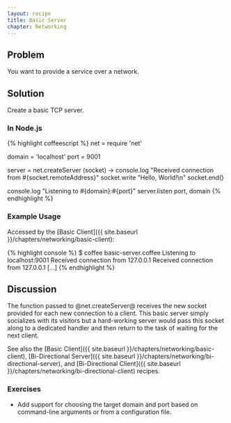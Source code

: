 ```yaml
---
layout: recipe
title: Basic Server
chapter: Networking
---
```

## Problem

You want to provide a service over a network.

## Solution

Create a basic TCP server.

### In Node.js

{% highlight coffeescript %}
net = require 'net'

domain = 'localhost'
port = 9001

server = net.createServer (socket) ->
	console.log "Received connection from #{socket.remoteAddress}"
	socket.write "Hello, World!\n"
	socket.end()

console.log "Listening to #{domain}:#{port}"
server.listen port, domain
{% endhighlight %}

### Example Usage

Accessed by the [Basic Client]({{ site.baseurl }}/chapters/networking/basic-client):

{% highlight console %}
$ coffee basic-server.coffee
Listening to localhost:9001
Received connection from 127.0.0.1
Received connection from 127.0.0.1
[...]
{% endhighlight %}

## Discussion

The function passed to @net.createServer@ receives the new socket provided for each new connection to a client.  This basic server simply socializes with its visitors but a hard-working server would pass this socket along to a dedicated handler and then return to the task of waiting for the next client.

See also the [Basic Client]({{ site.baseurl }}/chapters/networking/basic-client), [Bi-Directional Server]({{ site.baseurl }}/chapters/networking/bi-directional-server), and [Bi-Directional Client]({{ site.baseurl }}/chapters/networking/bi-directional-client) recipes.

### Exercises

* Add support for choosing the target domain and port based on command-line arguments or from a configuration file.
